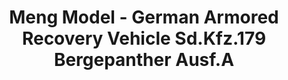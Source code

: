 ---
layout: product
title: "Meng Model - German Armored Recovery Vehicle Sd.Kfz.179 Bergepanther Ausf.A"
price: "TBA" 
desc: "N/A"
img_path: "/assets/img/MM-0N/A-015.jpg"
brand: "N/A"
available: false
special_offer: false
new: false
soon: false
cat: "010000"
subcat: "011000"
subsubcat: "0N/A"
sifra: "MM-SS-015"
---